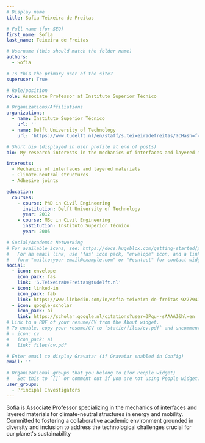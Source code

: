 ```yaml
---
# Display name
title: Sofia Teixeira de Freitas

# Full name (for SEO)
first_name: Sofia
last_name: Teixeira de Freitas

# Username (this should match the folder name)
authors:
  - Sofia

# Is this the primary user of the site?
superuser: True

# Role/position
role: Associate Professor at Instituto Superior Técnico

# Organizations/Affiliations
organizations:
  - name: Instituto Superior Técnico
    url: ''
  - name: Delft University of Technology
    url: 'https://www.tudelft.nl/en/staff/s.teixeiradefreitas/?cHash=f42287d04d5c8e0ae842b1c43b4ce59a'

# Short bio (displayed in user profile at end of posts)
bio: My research interests in the mechanics of interfaces and layered materials for climate-neutral structures in energy and mobility. Committed to fostering a collaborative academic environment grounded in diversity and inclusion to address the technological challenges crucial for our planet's sustainability.

interests:
  - Mechanics of interfaces and layered materials
  - Climate-neutral structures
  - Adhesive joints

education:
  courses:
    - course: PhD in Civil Engineering
      institution: Delft University of Technology
      year: 2012
    - course: MSc in Civil Engineering
      institution: Instituto Superior Técnico
      year: 2005

# Social/Academic Networking
# For available icons, see: https://docs.hugoblox.com/getting-started/page-builder/#icons
#   For an email link, use "fas" icon pack, "envelope" icon, and a link in the
#   form "mailto:your-email@example.com" or "#contact" for contact widget.
social:
  - icon: envelope
    icon_pack: fas
    link: 'S.TeixeiraDeFreitas@tudelft.nl'
  - icon: linked-in
    icon_pack: fab
    link: https://www.linkedin.com/in/sofia-teixeira-de-freitas-9277941b/?originalSubdomain=nl
  - icon: google-scholar
    icon_pack: ai
    link: https://scholar.google.nl/citations?user=3Pqu--sAAAAJ&hl=en
# Link to a PDF of your resume/CV from the About widget.
# To enable, copy your resume/CV to `static/files/cv.pdf` and uncomment the lines below.
# - icon: cv
#   icon_pack: ai
#   link: files/cv.pdf

# Enter email to display Gravatar (if Gravatar enabled in Config)
email: ''

# Organizational groups that you belong to (for People widget)
#   Set this to `[]` or comment out if you are not using People widget.
user_groups:
  - Principal Investigators
---
```


Sofia is Associate Professor specializing in the mechanics of interfaces and layered materials for climate-neutral structures in energy and mobility. Committed to fostering a collaborative academic environment grounded in diversity and inclusion to address the technological challenges crucial for our planet's sustainability
